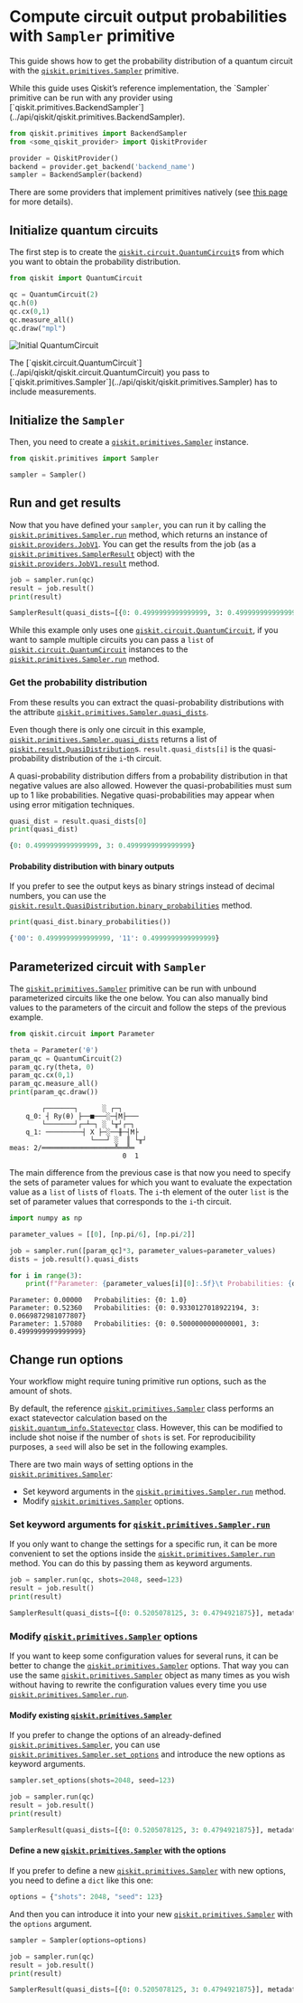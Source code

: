 # Compute circuit output probabilities with `Sampler` primitive

This guide shows how to get the probability distribution of a quantum circuit with the [`qiskit.primitives.Sampler`](../api/qiskit/qiskit.primitives.Sampler) primitive.

<Admonition type="note" title="Note">
  While this guide uses Qiskit’s reference implementation, the `Sampler` primitive can be run with any provider using [`qiskit.primitives.BackendSampler`](../api/qiskit/qiskit.primitives.BackendSampler).

  ```python
  from qiskit.primitives import BackendSampler
  from <some_qiskit_provider> import QiskitProvider

  provider = QiskitProvider()
  backend = provider.get_backend('backend_name')
  sampler = BackendSampler(backend)
  ```

  There are some providers that implement primitives natively (see [this page](http://qiskit.org/providers/#primitives) for more details).
</Admonition>

## Initialize quantum circuits

The first step is to create the [`qiskit.circuit.QuantumCircuit`](../api/qiskit/qiskit.circuit.QuantumCircuit)s from which you want to obtain the probability distribution.

```python
from qiskit import QuantumCircuit

qc = QuantumCircuit(2)
qc.h(0)
qc.cx(0,1)
qc.measure_all()
qc.draw("mpl")
```

![Initial QuantumCircuit](/images/verify/use_estimator/initialize.png)

<Admonition type="note" title="Note">
The [`qiskit.circuit.QuantumCircuit`](../api/qiskit/qiskit.circuit.QuantumCircuit) you pass to [`qiskit.primitives.Sampler`](../api/qiskit/qiskit.primitives.Sampler) has to include measurements.
</Admonition>

## Initialize the `Sampler`

Then, you need to create a [`qiskit.primitives.Sampler`](../api/qiskit/qiskit.primitives.Sampler) instance.

```python
from qiskit.primitives import Sampler

sampler = Sampler()
```

## Run and get results

Now that you have defined your `sampler`, you can run it by calling the [`qiskit.primitives.Sampler.run`](../api/qiskit/qiskit.primitives.Sampler#run) method,
which returns an instance of [`qiskit.providers.JobV1`](../api/qiskit/qiskit.providers.JobV1). You can get the results from the job (as a [`qiskit.primitives.SamplerResult`](../api/qiskit/qiskit.primitives.SamplerResult) object)
with the [`qiskit.providers.JobV1.result`](../api/qiskit/qiskit.providers.JobV1#result) method.

```python
job = sampler.run(qc)
result = job.result()
print(result)
```

```python
SamplerResult(quasi_dists=[{0: 0.4999999999999999, 3: 0.4999999999999999}], metadata=[{}])
```

While this example only uses one [`qiskit.circuit.QuantumCircuit`](../api/qiskit/qiskit.circuit.QuantumCircuit), if you want to sample multiple circuits you can
pass a `list` of [`qiskit.circuit.QuantumCircuit`](../api/qiskit/qiskit.circuit.QuantumCircuit) instances to the [`qiskit.primitives.Sampler.run`](../api/qiskit/qiskit.primitives.Sampler#run) method.

### Get the probability distribution

From these results you can extract the quasi-probability distributions with the attribute [`qiskit.primitives.Sampler.quasi_dists`](../api/qiskit/qiskit.primitives.Sampler#quasi_dists).

Even though there is only one circuit in this example, [`qiskit.primitives.Sampler.quasi_dists`](../api/qiskit/qiskit.primitives.Sampler#quasi_dists) returns a list of [`qiskit.result.QuasiDistribution`](../api/qiskit/qiskit.result.QuasiDistribution)s.
`result.quasi_dists[i]` is the quasi-probability distribution of the `i`-th circuit.

<Admonition type="note" title="Note">
A quasi-probability distribution differs from a probability distribution in that negative values are also allowed.
However the quasi-probabilities must sum up to 1 like probabilities.
Negative quasi-probabilities may appear when using error mitigation techniques.
</Admonition>

```python
quasi_dist = result.quasi_dists[0]
print(quasi_dist)
```

```python
{0: 0.4999999999999999, 3: 0.4999999999999999}
```

#### Probability distribution with binary outputs

If you prefer to see the output keys as binary strings instead of decimal numbers, you can use the
[`qiskit.result.QuasiDistribution.binary_probabilities`](../api/qiskit/qiskit.result.QuasiDistribution#binary_probabilities) method.

```python
print(quasi_dist.binary_probabilities())
```

```python
{'00': 0.4999999999999999, '11': 0.4999999999999999}
```

## Parameterized circuit with `Sampler`

The [`qiskit.primitives.Sampler`](../api/qiskit/qiskit.primitives.Sampler) primitive can be run with unbound parameterized circuits like the one below.
You can also manually bind values to the parameters of the circuit and follow the steps
of the previous example.

```python
from qiskit.circuit import Parameter

theta = Parameter('θ')
param_qc = QuantumCircuit(2)
param_qc.ry(theta, 0)
param_qc.cx(0,1)
param_qc.measure_all()
print(param_qc.draw())
```

```
        ┌───────┐      ░ ┌─┐
    q_0: ┤ Ry(θ) ├──■───░─┤M├───
        └───────┘┌─┴─┐ ░ └╥┘┌─┐
    q_1: ─────────┤ X ├─░──╫─┤M├
                    └───┘ ░  ║ └╥┘
meas: 2/══════════════════╩══╩═
                            0  1
```

The main difference from the previous case is that now you need to specify the sets of parameter values
for which you want to evaluate the expectation value as a `list` of `list`s of `float`s.
The `i`-th element of the outer `list` is the set of parameter values
that corresponds to the `i`-th circuit.

```python
import numpy as np

parameter_values = [[0], [np.pi/6], [np.pi/2]]

job = sampler.run([param_qc]*3, parameter_values=parameter_values)
dists = job.result().quasi_dists

for i in range(3):
    print(f"Parameter: {parameter_values[i][0]:.5f}\t Probabilities: {dists[i]}")
```

```
Parameter: 0.00000   Probabilities: {0: 1.0}
Parameter: 0.52360   Probabilities: {0: 0.9330127018922194, 3: 0.0669872981077807}
Parameter: 1.57080   Probabilities: {0: 0.5000000000000001, 3: 0.4999999999999999}
```

## Change run options

Your workflow might require tuning primitive run options, such as the amount of shots.

By default, the reference [`qiskit.primitives.Sampler`](../api/qiskit/qiskit.primitives.Sampler) class performs an exact statevector
calculation based on the [`qiskit.quantum_info.Statevector`](../api/qiskit/qiskit.quantum_info.Statevector) class. However, this can be
modified to include shot noise if the number of `shots` is set.
For reproducibility purposes, a `seed` will also be set in the following examples.

There are two main ways of setting options in the [`qiskit.primitives.Sampler`](../api/qiskit/qiskit.primitives.Sampler):

- Set keyword arguments in the [`qiskit.primitives.Sampler.run`](../api/qiskit/qiskit.primitives.Sampler#run) method.
- Modify [`qiskit.primitives.Sampler`](../api/qiskit/qiskit.primitives.Sampler) options.

### Set keyword arguments for [`qiskit.primitives.Sampler.run`](../api/qiskit/qiskit.primitives.Sampler#run)

If you only want to change the settings for a specific run, it can be more convenient to
set the options inside the [`qiskit.primitives.Sampler.run`](../api/qiskit/qiskit.primitives.Sampler#run) method. You can do this by
passing them as keyword arguments.

```python
job = sampler.run(qc, shots=2048, seed=123)
result = job.result()
print(result)
```

```python
SamplerResult(quasi_dists=[{0: 0.5205078125, 3: 0.4794921875}], metadata=[{'shots': 2048}])
```

### Modify [`qiskit.primitives.Sampler`](../api/qiskit/qiskit.primitives.Sampler) options

If you want to keep some configuration values for several runs, it can be better to
change the [`qiskit.primitives.Sampler`](../api/qiskit/qiskit.primitives.Sampler) options. That way you can use the same
[`qiskit.primitives.Sampler`](../api/qiskit/qiskit.primitives.Sampler) object as many times as you wish without having to
rewrite the configuration values every time you use [`qiskit.primitives.Sampler.run`](../api/qiskit/qiskit.primitives.Sampler#run).

#### Modify existing [`qiskit.primitives.Sampler`](../api/qiskit/qiskit.primitives.Sampler)

If you prefer to change the options of an already-defined [`qiskit.primitives.Sampler`](../api/qiskit/qiskit.primitives.Sampler), you can use
[`qiskit.primitives.Sampler.set_options`](../api/qiskit/qiskit.primitives.Sampler#set_options) and introduce the new options as keyword arguments.

```python
sampler.set_options(shots=2048, seed=123)

job = sampler.run(qc)
result = job.result()
print(result)
```

```python
SamplerResult(quasi_dists=[{0: 0.5205078125, 3: 0.4794921875}], metadata=[{'shots': 2048}])
```

#### Define a new [`qiskit.primitives.Sampler`](../api/qiskit/qiskit.primitives.Sampler) with the options

If you prefer to define a new [`qiskit.primitives.Sampler`](../api/qiskit/qiskit.primitives.Sampler) with new options, you need to
define a `dict` like this one:

```python
options = {"shots": 2048, "seed": 123}
```

And then you can introduce it into your new [`qiskit.primitives.Sampler`](../api/qiskit/qiskit.primitives.Sampler) with the
`options` argument.

```python
sampler = Sampler(options=options)

job = sampler.run(qc)
result = job.result()
print(result)
```

```python
SamplerResult(quasi_dists=[{0: 0.5205078125, 3: 0.4794921875}], metadata=[{'shots': 2048}])
```
